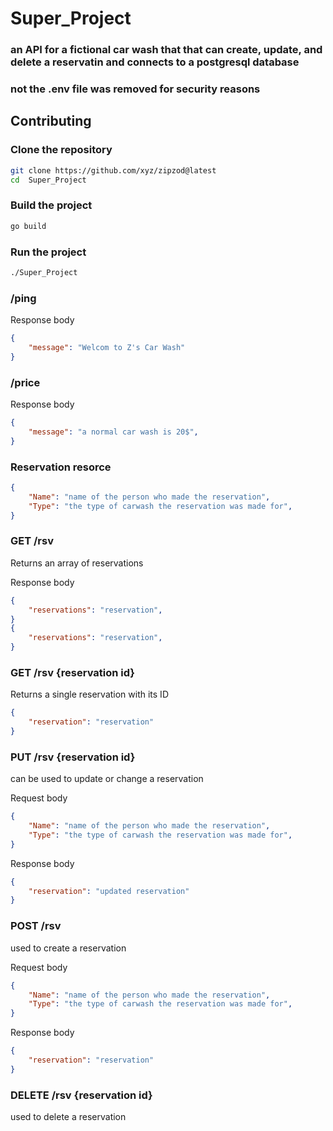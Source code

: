 # **Super_Project**

### an API for a fictional car wash that that can create, update, and delete a reservatin and connects to a postgresql database 

### not the .env file was removed for security reasons 

## Contributing

### Clone the repository
```bash
git clone https://github.com/xyz/zipzod@latest
cd  Super_Project
```

### Build the project
```bash
go build
```

### Run the project
```bash
./Super_Project
```

### /ping
Response body
```json
{
    "message": "Welcom to Z's Car Wash"
}
```

### /price
Response body
```json
{
    "message": "a normal car wash is 20$",    
}
```

### Reservation resorce 
```json
{
	"Name": "name of the person who made the reservation",
	"Type": "the type of carwash the reservation was made for",
}
```

### GET /rsv
Returns an array of reservations

Response body
```json
{
    "reservations": "reservation",
}
{
    "reservations": "reservation",
}
```

### GET /rsv {reservation id}
Returns a single reservation with its ID

```json
{
    "reservation": "reservation"
}
```

### PUT /rsv {reservation id}
can be used to update or change a reservation

Request body
```json
{
	"Name": "name of the person who made the reservation",
	"Type": "the type of carwash the reservation was made for",
}
```

Response body
```json
{
    "reservation": "updated reservation"
}
```

### POST /rsv
used to create a reservation 

Request body
```json
{
    "Name": "name of the person who made the reservation",
	"Type": "the type of carwash the reservation was made for",
}
```

Response body 
```json
{
    "reservation": "reservation"
}
```

### DELETE /rsv {reservation id}
used to delete  a reservation